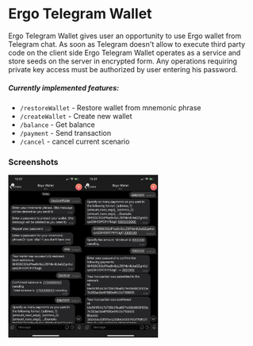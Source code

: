 # Ergo Telegram Wallet

Ergo Telegram Wallet gives user an opportunity to use Ergo wallet from Telegram chat.
As soon as Telegram doesn't allow to execute third party code on the client side Ergo Telegram Wallet
operates as a service and store seeds on the server in encrypted form. 
Any operations requiring private key access must be authorized by user entering his password.

##### Currently implemented features:
 - `/restoreWallet` - Restore wallet from mnemonic phrase
 - `/createWallet` - Create new wallet
 - `/balance` - Get balance
 - `/payment` - Send transaction
 - `/cancel` - cancel current scenario
 
### Screenshots

<img src="https://raw.githubusercontent.com/oskin1/static-data/master/img/wallet_screen_0.png" align="left" width="30%"/>
<img src="https://raw.githubusercontent.com/oskin1/static-data/master/img/wallet_screen_1.png" align="left" width="30%"/>